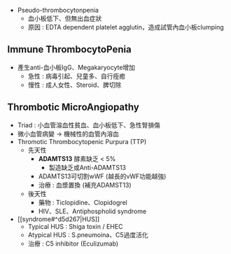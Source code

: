 - Pseudo-thrombocytonpenia
	- 血小板低下、但無出血症狀
	- 原因 : EDTA dependent platelet agglutin，造成試管內血小板clumping
## Immune ThrombocytoPenia
- 產生anti-血小板IgG、Megakaryocyte增加
	- 急性 : 病毒引起、兒童多、自行痊癒
	- 慢性 : 成人女性、Steroid、脾切除
## Thrombotic MicroAngiopathy
- Triad : 小血管溶血性貧血、血小板低下、急性腎損傷
- 微小血管病變 -> 機械性的血管內溶血
- Thromotic Thrombocytopenic Purpura (TTP)
	-  先天性
		- **ADAMTS13** 酵素缺乏 < 5%
			- 製造缺乏或Anti-ADAMTS13
		- ADAMTS13可切割wWF (越長的vWF功能越強)
		- 治療 : 血漿置換 (補充ADAMST13)
	- 後天性
		- 藥物 : Ticlopidine、Clopidogrel
		- HIV、SLE、Antiphospholid syndrome
- [[syndrome#^d5d267|HUS]]
	- Typical HUS : Shiga toxin / EHEC
	- Atypical HUS : S.pneumoina、C5過度活化
	- 治療 : C5 inhibitor (Eculizumab)
